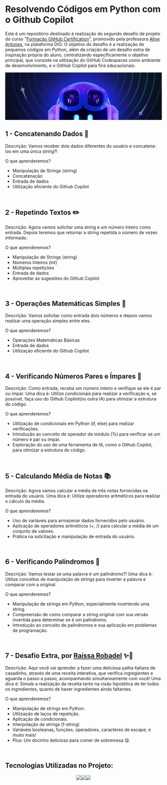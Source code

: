 # Resolvendo Códigos em Python com o Github Copilot

Este é um repositório destinado à realização do segundo desafio de projeto do curso "[Formação GitHub Certification](https://web.dio.me/track/b9eb6374-fbd0-4a21-8747-9f25e8371f03)", promovido pela professora [Aline Antunes](https://github.com/alinealien), na plataforma DIO. O objetivo do desafio é a realização de pequenos códigos em Python, além da criação de um desafio extra de inspiração própria do aluno,  centralizando especificamente o objetivo principal, que consiste na utilização do GitHub Codespaces como ambiente de desenvolvimento, e o GitHub Copilot para fins educacionais. 

<p align = "center">
<img src = "image-2.png" alt = "Imagem">
</p>

## 1 - Concatenando Dados 🐾

Descrição:
Vamos receber dois dados diferentes do usuário e concatena-los em uma única string?! 

O que aprenderemos?

* Manipulação de Strings (string)
* Concatenação
* Entrada de dados
* Utilização eficiente do Github Copilot

<br>

## 2 - Repetindo Textos ✏️

Descrição:
Agora vamos solicitar uma string e um número inteiro como entrada. Depois teremos que retornar a string repetida o número de vezes informado. 

O que aprenderemos?

* Manipulação de Strings (string)
* Números Inteiros (int)
* Múltiplas repetições
* Entrada de dados
* Aproveitar as sugestões do Github Copilot

<br>

## 3 - Operações Matemáticas Simples 📐

Descrição:
Vamos solicitar como entrada dois números e depois vamos realizar uma operação simples entre eles.

O que aprenderemos?

* Operações Matemáticas Básicas
* Entrada de dados
* Utilização eficiente do Github Copilot

<br>

## 4 - Verificando Números Pares e Ímpares 🧮

Descrição: Como entrada, receba um número inteiro e verifique se ele é par ou ímpar. 
Uma dica é: Utilize condicionais para realizar a verificação e, se possível, faça uso do Github Copilot(ou outra IA) para otimizar a estrutura do código.

O que aprenderemos?
* Utilização de condicionais em Python (if, else) para realizar verificações.
* Introdução ao conceito de operador de módulo (%) para verificar se um número é par ou ímpar.
* Exploração do uso de uma ferramenta de IA, como o Github Copilot, para otimizar a estrutura do código.


<br>

## 5 - Calculando Média de Notas 📚

Descrição: Agora vamos calcular a média de três notas fornecidas na entrada do usuário. 
Uma dica é: Utilize operadores aritméticos para realizar o cálculo da média.

O que aprenderemos?
* Uso de variáveis para armazenar dados fornecidos pelo usuário.
* Aplicação de operadores aritméticos (+, /) para calcular a média de um conjunto de valores.
* Prática na solicitação e manipulação de entrada do usuário.

<br>

## 6 - Verificando Palíndromos 🔄

Descrição: Vamos testar se uma palavra é um palíndromo?! 
Uma dica é: Utilize conceitos de manipulação de strings para inverter a palavra e comparar com a original.

O que aprenderemos?
* Manipulação de strings em Python, especialmente invertendo uma string.
* Compreensão de como comparar a string original com sua versão invertida para determinar se é um palíndromo.
* Introdução ao conceito de palíndromos e sua aplicação em problemas de programação.

<br>

## 7 - Desafio Extra, por [Raíssa Robadel](https://github.com/raissarobadel) ✨🧁

Descrição: Aqui você vai aprender a fazer uma deliciosa palha italiana de casadinho, através de uma receita interativa, que verifica ingregientes e aguarda o passo a passo, acompanhando simultaneamente com você! 
Uma dica é: Simule a realização da receita tanto na visão hipotética de ter todos os ingredientes, quanto de haver ingredientes ainda faltantes.

O que aprenderemos?
* Manipulação de strings em Python.
* Utilização de laços de repetição.
* Aplicação de condicionais.
* Interpolação de strings (f-string)
* Variáveis booleanas, funções, operadores, caracteres de escape, e muito mais!
* Plus: Um docinho delicioso para comer de sobremesa 😋.

<br>

## Tecnologias Utilizadas no Projeto:

<p align = "center">
<img src="https://cdn.jsdelivr.net/gh/devicons/devicon@latest/icons/githubcodespaces/githubcodespaces-original.svg" width="60px"/><img src="https://cdn.jsdelivr.net/gh/devicons/devicon@latest/icons/python/python-original.svg" width="60px"/><img src="https://cdn.jsdelivr.net/gh/devicons/devicon@latest/icons/markdown/markdown-original.svg" width="60px"/>
</p>
